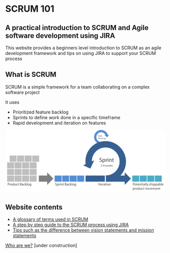 # SCRUM 101

## A practical introduction to SCRUM and Agile software development using JIRA

This website provides a beginners level introduction to SCRUM as an agile development framework and tips on using JIRA to support your SCRUM process

## What is SCRUM

SCRUM is a simple framework for a team collaborating on a complex software project

It uses
 - Prioritized feature backlog
 - Sprints to define work done in a specific timeframe
 - Rapid development and iteration on features
 
![What is SCRUM infographic](scrum_infographic.png)

## Website contents 
 - [A glossary of terms used in SCRUM](glossary.md)
 - [A step by step guide to the SCRUM process using JIRA](inpractice.md)
 - [Tips such as the difference between vision statements and mission statements](tips_for_scrum.md)

[Who are we?](team.md)  \[under construction\]
